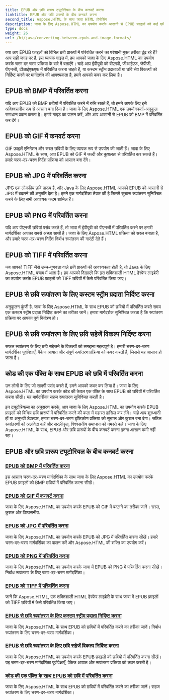 ```yaml
---
title: EPUB और छवि प्रारूप ट्यूटोरियल के बीच कनवर्ट करना
linktitle: EPUB और छवि प्रारूपों के बीच कनवर्ट करना
second_title: Aspose.HTML के साथ जावा HTML प्रोसेसिंग
description: जावा के लिए Aspose.HTML का उपयोग करके आसानी से EPUB फ़ाइलों को कई छवि प्रारूपों में परिवर्तित करें। निर्बाध रूपांतरण के लिए चरण-दर-चरण मार्गदर्शिका।
type: docs
weight: 26
url: /hi/java/converting-between-epub-and-image-formats/
---
```


क्या आप EPUB फ़ाइलों को विभिन्न छवि प्रारूपों में परिवर्तित करने का परेशानी मुक्त तरीका ढूंढ रहे हैं? आप सही जगह पर हैं. इस व्यापक गाइड में, हम आपको जावा के लिए Aspose.HTML का उपयोग करके चरण दर चरण प्रक्रिया के बारे में बताएंगे। चाहे आप ईपीयूबी को बीएमपी, जीआईएफ, जेपीजी, पीएनजी, टीआईएफएफ में परिवर्तित करना चाहते हैं, या कस्टम स्ट्रीम प्रदाताओं या छवि सेव विकल्पों को निर्दिष्ट करने पर मार्गदर्शन की आवश्यकता है, हमने आपको कवर कर लिया है।

## EPUB को BMP में परिवर्तित करना
यदि आप EPUB को BMP छवियों में परिवर्तित करने में रुचि रखते हैं, तो हमने आपके लिए इसे अविश्वसनीय रूप से आसान बना दिया है। जावा के लिए Aspose.HTML एक उपयोगकर्ता-अनुकूल समाधान प्रदान करता है। हमारे गाइड का पालन करें, और आप आसानी से EPUB को BMP में परिवर्तित कर देंगे। 

## EPUB को GIF में कनवर्ट करना
GIF फ़ाइलें एनिमेशन और सरल छवियों के लिए व्यापक रूप से उपयोग की जाती हैं। जावा के लिए Aspose.HTML के साथ, आप EPUB को GIF में जल्दी और कुशलता से परिवर्तित कर सकते हैं। हमारे चरण-दर-चरण निर्देश प्रक्रिया को आसान बना देंगे।

## EPUB को JPG में परिवर्तित करना
JPG एक लोकप्रिय छवि प्रारूप है, और Java के लिए Aspose.HTML आपको EPUB को आसानी से JPG में बदलने की अनुमति देता है। हमने एक मार्गदर्शिका तैयार की है जिसमें सुचारू रूपांतरण सुनिश्चित करने के लिए सभी आवश्यक कदम शामिल हैं।

## EPUB को PNG में परिवर्तित करना
यदि आप पीएनजी छवियां पसंद करते हैं, तो जावा में ईपीयूबी को पीएनजी में परिवर्तित करने पर हमारी मार्गदर्शिका आपका सबसे अच्छा साथी है। जावा के लिए Aspose.HTML प्रक्रिया को सरल बनाता है, और हमारे चरण-दर-चरण निर्देश निर्बाध रूपांतरण की गारंटी देते हैं।

## EPUB को TIFF में परिवर्तित करना
जब आपको TIFF जैसे उच्च-गुणवत्ता वाले छवि प्रारूपों की आवश्यकता होती है, तो Java के लिए Aspose.HTML बचाव में आता है। हम आपको दिखाएंगे कि इस शक्तिशाली HTML हेरफेर लाइब्रेरी का उपयोग करके EPUB फ़ाइलों को TIFF छवियों में कैसे परिवर्तित किया जाए।

## EPUB से छवि रूपांतरण के लिए कस्टम स्ट्रीम प्रदाता निर्दिष्ट करना
अनुकूलन कुंजी है. जावा के लिए Aspose.HTML के साथ EPUB को छवियों में परिवर्तित करते समय एक कस्टम स्ट्रीम प्रदाता निर्दिष्ट करने का तरीका जानें। हमारा मार्गदर्शक सुनिश्चित करता है कि रूपांतरण प्रक्रिया पर आपका पूर्ण नियंत्रण हो।

## EPUB से छवि रूपांतरण के लिए छवि सहेजें विकल्प निर्दिष्ट करना
सफल रूपांतरण के लिए छवि सहेजने के विकल्पों को समझना महत्वपूर्ण है। हमारी चरण-दर-चरण मार्गदर्शिका पूर्वापेक्षाएँ, पैकेज आयात और संपूर्ण रूपांतरण प्रक्रिया को कवर करती है, जिससे यह आसान हो जाता है।

## कोड की एक पंक्ति के साथ EPUB को छवि में परिवर्तित करना
उन लोगों के लिए जो सादगी पसंद करते हैं, हमने आपको कवर कर लिया है। जावा के लिए Aspose.HTML का उपयोग करके कोड की केवल एक पंक्ति के साथ EPUB को छवियों में परिवर्तित करना सीखें। यह मार्गदर्शिका सहज रूपांतरण सुनिश्चित करती है।

इन ट्यूटोरियल्स का अनुसरण करके, आप जावा के लिए Aspose.HTML का उपयोग करके EPUB फ़ाइलों को विभिन्न छवि प्रारूपों में परिवर्तित करने की कला में महारत हासिल कर लेंगे। चाहे आप शुरुआती हों या अनुभवी डेवलपर, हमारा चरण-दर-चरण दृष्टिकोण प्रक्रिया को सुचारू और कुशल बना देगा। जटिल रूपांतरणों को अलविदा कहें और सरलीकृत, विश्वसनीय समाधान को नमस्ते कहें। जावा के लिए Aspose.HTML के साथ, EPUB और छवि प्रारूपों के बीच कनवर्ट करना इतना आसान कभी नहीं रहा।
## EPUB और छवि प्रारूप ट्यूटोरियल के बीच कनवर्ट करना
### [EPUB को BMP में परिवर्तित करना](./convert-epub-to-bmp/)
इस आसान चरण-दर-चरण मार्गदर्शिका के साथ जावा के लिए Aspose.HTML का उपयोग करके EPUB फ़ाइलों को BMP छवियों में परिवर्तित करना सीखें।
### [EPUB को GIF में कनवर्ट करना](./convert-epub-to-gif/)
जावा के लिए Aspose.HTML का उपयोग करके EPUB को GIF में बदलने का तरीका जानें। सरल, कुशल और विश्वसनीय.
### [EPUB को JPG में परिवर्तित करना](./convert-epub-to-jpg/)
जावा के लिए Aspose.HTML का उपयोग करके EPUB को JPG में परिवर्तित करना सीखें। हमारे चरण-दर-चरण मार्गदर्शिका का पालन करें और Aspose.HTML की शक्ति का उपयोग करें।
### [EPUB को PNG में परिवर्तित करना](./convert-epub-to-png/)
जावा के लिए Aspose.HTML का उपयोग करके जावा में EPUB को PNG में परिवर्तित करना सीखें। निर्बाध रूपांतरण के लिए चरण-दर-चरण मार्गदर्शिका।
### [EPUB को TIFF में परिवर्तित करना](./convert-epub-to-tiff/)
जानें कि Aspose.HTML, एक शक्तिशाली HTML हेरफेर लाइब्रेरी के साथ जावा में EPUB फ़ाइलों को TIFF छवियों में कैसे परिवर्तित किया जाए।
### [EPUB से छवि रूपांतरण के लिए कस्टम स्ट्रीम प्रदाता निर्दिष्ट करना](./convert-epub-to-image-specify-custom-stream-provider/)
जावा के लिए Aspose.HTML के साथ EPUB को छवियों में परिवर्तित करने का तरीका जानें। निर्बाध रूपांतरण के लिए चरण-दर-चरण मार्गदर्शिका।
### [EPUB से छवि रूपांतरण के लिए छवि सहेजें विकल्प निर्दिष्ट करना](./convert-epub-to-image-specify-image-save-options/)
जावा के लिए Aspose.HTML का उपयोग करके EPUB फ़ाइलों को छवियों में परिवर्तित करना सीखें। यह चरण-दर-चरण मार्गदर्शिका पूर्वापेक्षाएँ, पैकेज आयात और रूपांतरण प्रक्रिया को कवर करती है।
### [कोड की एक पंक्ति के साथ EPUB को छवि में परिवर्तित करना](./convert-epub-to-image-single-line/)
जावा के लिए Aspose.HTML के साथ EPUB को छवियों में परिवर्तित करने का तरीका जानें। सहज रूपांतरण के लिए चरण-दर-चरण मार्गदर्शिका।